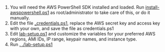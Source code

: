 1. You will need the AWS PowerShell SDK installed and loaded. Run [install-awspowershell.ps1](/install-awspowershell.ps1) as root/administrator to take care of this, or do it manually.
2. Edit the file [_credentials.ps1](_credentials.ps1), replace the AWS secret key and access key with your own, and save the file as credentials.ps1
3. Edit [lab-setup.ps1](lab-setup.ps1) and customize the variables for your preferred AWS regions, AMI IDs, IP range, keypair names, and instance type.
4. Run [. ./lab-setup.ps1](lab-setup.ps1)
